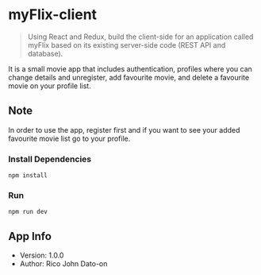 # myFlix-client

> Using React and Redux, build the client-side for an application called myFlix based on its existing server-side code (REST API and database).

It is a small movie app that includes authentication, profiles where you can change details and unregister, add favourite movie, and delete a favourite movie on your profile list.

## Note

In order to use the app, register first and if you want to see your added favourite movie list go to your profile.

### Install Dependencies

```
npm install
```

### Run

```
npm run dev
```

## App Info

- Version: 1.0.0
- Author: Rico John Dato-on

